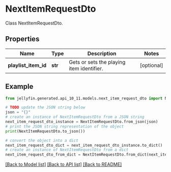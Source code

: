# NextItemRequestDto

Class NextItemRequestDto.

## Properties

Name | Type | Description | Notes
------------ | ------------- | ------------- | -------------
**playlist_item_id** | **str** | Gets or sets the playing item identifier. | [optional] 

## Example

```python
from jellyfin.generated.api_10_11.models.next_item_request_dto import NextItemRequestDto

# TODO update the JSON string below
json = "{}"
# create an instance of NextItemRequestDto from a JSON string
next_item_request_dto_instance = NextItemRequestDto.from_json(json)
# print the JSON string representation of the object
print(NextItemRequestDto.to_json())

# convert the object into a dict
next_item_request_dto_dict = next_item_request_dto_instance.to_dict()
# create an instance of NextItemRequestDto from a dict
next_item_request_dto_from_dict = NextItemRequestDto.from_dict(next_item_request_dto_dict)
```
[[Back to Model list]](README.md#documentation-for-models) [[Back to API list]](README.md#documentation-for-api-endpoints) [[Back to README]](README.md)


